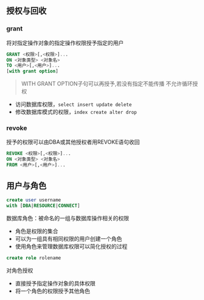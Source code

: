 ## 授权与回收
### grant
将对指定操作对象的指定操作权限授予指定的用户
```SQL
GRANT <权限>[,<权限>]...
ON <对象类型> <对象名>
TO <用户>[,<用户>]...
[with grant option]
```
>WITH GRANT OPTION子句可以再授予,若没有指定不能传播
>不允许循环授权

- 访问数据库权限，`select insert update delete`
- 修改数据库模式的权限，`index create alter drop`

### revoke
授予的权限可以由DBA或其他授权者用REVOKE语句收回
```SQL
REVOKE <权限>[,<权限>]...
ON <对象类型> <对象名>
FROM <用户>[,<用户>]...
```
## 用户与角色
```SQL
create user username
with [DBA|RESOURCE|CONNECT]
```
数据库角色：被命名的一组与数据库操作相关的权限
- 角色是权限的集合
- 可以为一组具有相同权限的用户创建一个角色
- 使用角色来管理数据库权限可以简化授权的过程
```SQL
create role rolename
```
对角色授权
- 直接授予指定操作对象的具体权限
- 将一个角色的权限授予其他角色





